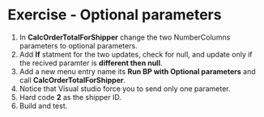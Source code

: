 ﻿# Exercise - Optional parameters

1. In **CalcOrderTotalForShipper** change the two NumberColumns parameters to optional parameters.
2. Add **If** statment for the two updates, check for null, and update only if the recived paramter is **different then null**.
3. Add a new menu entry name its **Run BP with Optional parameters** and call **CalcOrderTotalForShipper**.
4. Notice that Visual studio force you to send only one parameter.
5. Hard code **2** as the shipper ID.
6. Build and test.

